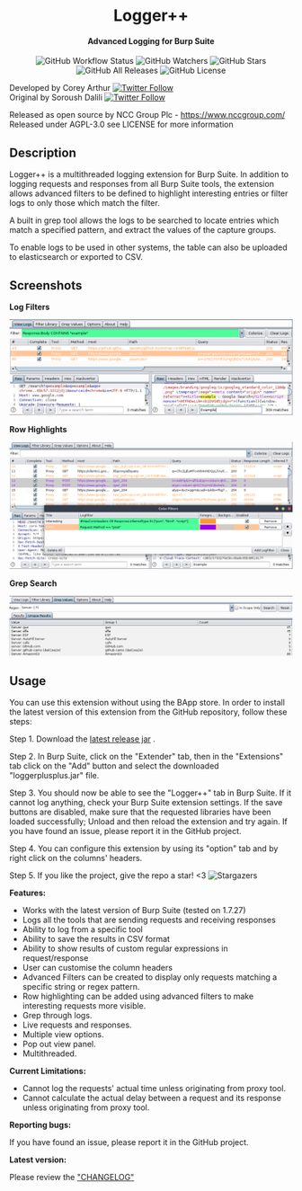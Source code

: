 <h1 align="center">Logger++</h1>
<h4 align="center">Advanced Logging for Burp Suite</h4>
<p align="center">
  <img src="https://img.shields.io/github/workflow/status/nccgroup/LoggerPlusPlus/Java%20CI%20with%20Gradle?style=for-the-badge" alt="GitHub Workflow Status">
  <img src="https://img.shields.io/github/watchers/nccgroup/LoggerPlusPlus?label=Watchers&style=for-the-badge" alt="GitHub Watchers">
  <img src="https://img.shields.io/github/stars/nccgroup/LoggerPlusPlus?style=for-the-badge" alt="GitHub Stars">
  <img src="https://img.shields.io/github/downloads/nccgroup/LoggerPlusPlus/total?style=for-the-badge" alt="GitHub All Releases">
  <img src="https://img.shields.io/github/license/nccgroup/LoggerPlusPlus?style=for-the-badge" alt="GitHub License">
</p>

Developed by Corey Arthur  [![Twitter Follow](https://img.shields.io/twitter/follow/CoreyD97?style=social)](https://twitter.com/coreyd97/)  
Original by Soroush Dalili  [![Twitter Follow](https://img.shields.io/twitter/follow/irsdl?style=social)](https://twitter.com/irsdl/)

Released as open source by NCC Group Plc - https://www.nccgroup.com/  
Released under AGPL-3.0 see LICENSE for more information  

Description
----

Logger++ is a multithreaded logging extension for Burp Suite. In addition to logging requests and responses from all Burp Suite tools, the extension allows advanced filters to be defined to highlight interesting entries or filter logs to only those which match the filter.

A built in grep tool allows the logs to be searched to locate entries which match a specified pattern, and extract the values of the capture groups.

To enable logs to be used in other systems, the table can also be uploaded to elasticsearch or exported to CSV.


Screenshots
----------------------

<b>Log Filters</b>

![Log Filters](images/filters.png)

<b>Row Highlights</b>

![Row Highlights](images/colorfilters.png)

<b>Grep Search</b>

![Grep Panel](images/grep.png)


Usage
----
You can use this extension without using the BApp store. In order to install the latest version of this extension from the GitHub repository, follow these steps:

Step 1. Download the [latest release jar](https://github.com/nccgroup/LoggerPlusPlus/releases/latest) .

Step 2. In Burp Suite, click on the "Extender" tab, then in the "Extensions" tab click on the "Add" button and select the downloaded "loggerplusplus.jar" file.

Step 3. You should now be able to see the "Logger++" tab in Burp Suite. If it cannot log anything, check your Burp Suite extension settings. If the save buttons are disabled, make sure that the requested libraries have been loaded successfully; Unload and then reload the extension and try again. If you have found an issue, please report it in the GitHub project.

Step 4. You can configure this extension by using its "option" tab and by right click on the columns' headers.

Step 5. If you like the project, give the repo a star! <3
![Stargazers](https://starchart.cc/nccgroup/LoggerPlusPlus.svg)

<b>Features:</b>

- Works with the latest version of Burp Suite (tested on 1.7.27)
- Logs all the tools that are sending requests and receiving responses
- Ability to log from a specific tool
- Ability to save the results in CSV format
- Ability to show results of custom regular expressions in request/response
- User can customise the column headers
- Advanced Filters can be created to display only requests matching a specific string or regex pattern.
- Row highlighting can be added using advanced filters to make interesting requests more visible.
- Grep through logs.
- Live requests and responses.
- Multiple view options.
- Pop out view panel.
- Multithreaded.

<b>Current Limitations:</b>

- Cannot log the requests' actual time unless originating from proxy tool.
- Cannot calculate the actual delay between a request and its response unless originating from proxy tool.

<b>Reporting bugs:</b>

If you have found an issue, please report it in the GitHub project.

<b>Latest version:</b>

Please review the ["CHANGELOG"](CHANGELOG)
